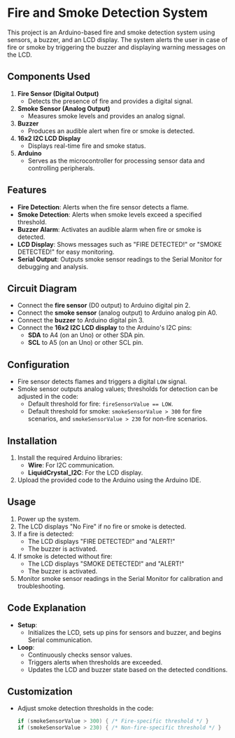 # Fire and Smoke Detection System

This project is an Arduino-based fire and smoke detection system using sensors, a buzzer, and an LCD display. The system alerts the user in case of fire or smoke by triggering the buzzer and displaying warning messages on the LCD.

## Components Used
1. **Fire Sensor (Digital Output)**
   - Detects the presence of fire and provides a digital signal.
2. **Smoke Sensor (Analog Output)**
   - Measures smoke levels and provides an analog signal.
3. **Buzzer**
   - Produces an audible alert when fire or smoke is detected.
4. **16x2 I2C LCD Display**
   - Displays real-time fire and smoke status.
5. **Arduino**
   - Serves as the microcontroller for processing sensor data and controlling peripherals.

## Features
- **Fire Detection**: Alerts when the fire sensor detects a flame.
- **Smoke Detection**: Alerts when smoke levels exceed a specified threshold.
- **Buzzer Alarm**: Activates an audible alarm when fire or smoke is detected.
- **LCD Display**: Shows messages such as "FIRE DETECTED!" or "SMOKE DETECTED!" for easy monitoring.
- **Serial Output**: Outputs smoke sensor readings to the Serial Monitor for debugging and analysis.

## Circuit Diagram
- Connect the **fire sensor** (D0 output) to Arduino digital pin 2.
- Connect the **smoke sensor** (analog output) to Arduino analog pin A0.
- Connect the **buzzer** to Arduino digital pin 3.
- Connect the **16x2 I2C LCD display** to the Arduino's I2C pins:
  - **SDA** to A4 (on an Uno) or other SDA pin.
  - **SCL** to A5 (on an Uno) or other SCL pin.

## Configuration
- Fire sensor detects flames and triggers a digital `LOW` signal.
- Smoke sensor outputs analog values; thresholds for detection can be adjusted in the code:
  - Default threshold for fire: `fireSensorValue == LOW`.
  - Default threshold for smoke: `smokeSensorValue > 300` for fire scenarios, and `smokeSensorValue > 230` for non-fire scenarios.

## Installation
1. Install the required Arduino libraries:
   - **Wire**: For I2C communication.
   - **LiquidCrystal_I2C**: For the LCD display.
2. Upload the provided code to the Arduino using the Arduino IDE.

## Usage
1. Power up the system.
2. The LCD displays "No Fire" if no fire or smoke is detected.
3. If a fire is detected:
   - The LCD displays "FIRE DETECTED!" and "ALERT!"
   - The buzzer is activated.
4. If smoke is detected without fire:
   - The LCD displays "SMOKE DETECTED!" and "ALERT!"
   - The buzzer is activated.
5. Monitor smoke sensor readings in the Serial Monitor for calibration and troubleshooting.

## Code Explanation
- **Setup**:
  - Initializes the LCD, sets up pins for sensors and buzzer, and begins Serial communication.
- **Loop**:
  - Continuously checks sensor values.
  - Triggers alerts when thresholds are exceeded.
  - Updates the LCD and buzzer state based on the detected conditions.

## Customization
- Adjust smoke detection thresholds in the code:
  ```cpp
  if (smokeSensorValue > 300) { /* Fire-specific threshold */ }
  if (smokeSensorValue > 230) { /* Non-fire-specific threshold */ }
